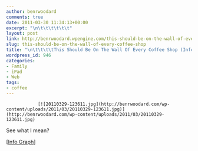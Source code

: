 ```yaml
---
author: benrwoodard
comments: true
date: 2011-03-30 11:34:13+00:00
excerpt: "\n\t\t\t\t\t\t"
layout: post
link: http://benrwoodard.wpengine.com/this-should-be-on-the-wall-of-every-coffee-shop/
slug: this-should-be-on-the-wall-of-every-coffee-shop
title: "\n\t\t\t\tThis Should Be On The Wall Of Every Coffee Shop (Infograph)\t\t"
wordpress_id: 946
categories:
- Family
- iPad
- Web
tags:
- coffee
---
```



				[![20110329-123611.jpg](http://benrwoodard.com/wp-content/uploads/2011/03/20110329-123611.jpg)](http://benrwoodard.com/wp-content/uploads/2011/03/20110329-123611.jpg)
See what I mean?

[[Info Graph](http://media.threadless.com/subs/big/276591.jpg)]		
